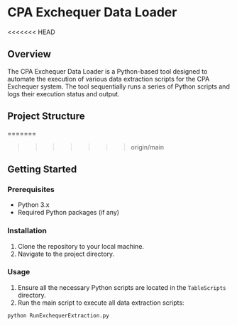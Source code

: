 # CPA Exchequer Data Loader

<<<<<<< HEAD
## Overview

The CPA Exchequer Data Loader is a Python-based tool designed to automate the execution of various data extraction scripts for the CPA Exchequer system. The tool sequentially runs a series of Python scripts and logs their execution status and output.

## Project Structure

=======
>>>>>>> origin/main
## Getting Started

### Prerequisites

- Python 3.x
- Required Python packages (if any)

### Installation

1. Clone the repository to your local machine.
2. Navigate to the project directory.

### Usage

1. Ensure all the necessary Python scripts are located in the `TableScripts` directory.
2. Run the main script to execute all data extraction scripts:

```sh
python RunExchequerExtraction.py